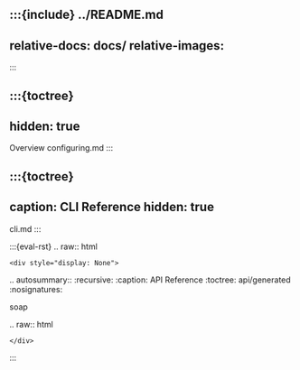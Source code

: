 :::{include} ../README.md
---
relative-docs: docs/
relative-images:
---
:::


:::{toctree}
---
hidden: true
---

Overview <self>
configuring.md
:::

:::{toctree}
---
caption: CLI Reference
hidden: true
---

cli.md
:::

<!-- 
:::{toctree}
---
hidden: true
caption: User Guide
---

::: 
-->

<!--
The autosummary directive renders to rST,
so we must use eval-rst here
-->
:::{eval-rst}
.. raw:: html

    <div style="display: None">

.. autosummary::
   :recursive:
   :caption: API Reference
   :toctree: api/generated
   :nosignatures:

   soap

.. raw:: html

    </div>
:::
